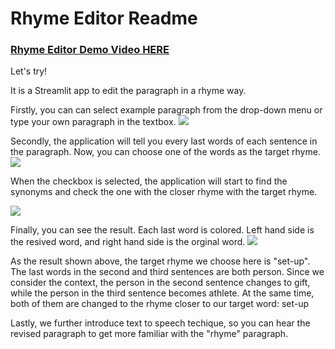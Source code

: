 # Rhyme Editor Readme 
### [Rhyme Editor Demo Video HERE](https://www.youtube.com/watch?v=DyEEKB5-tmo)
Let's try!

It is a Streamlit app to edit the paragraph in a rhyme way.

Firstly, you can can select example paragraph from the drop-down menu or type your own paragraph in the textbox.
![](https://i.imgur.com/Ki9UvIE.png)

Secondly, the application will tell you every last words of each sentence in the paragraph. Now, you can choose one of the words as the target rhyme. 
![](https://i.imgur.com/PRA4Cxm.png)

When the checkbox is selected, the application will start to find the synonyms and check the one with the closer rhyme with the target rhyme.

![](https://i.imgur.com/sqyt531.png)

Finally, you can see the result. Each last word is colored. Left hand side is the resived word, and right hand side is the orginal word.
![](https://i.imgur.com/EUdACzc.png)

As the result shown above, the target rhyme we choose here is "set-up". The last words in the second and third sentences are both person. Since we consider the context, the person in the second sentence changes to gift, while the person in the third sentence becomes athlete. At the same time, both of them are changed to the rhyme closer to our target word: set-up

Lastly, we further introduce text to speech techique, so you can hear the revised paragraph to get more familiar with the "rhyme" paragraph.
